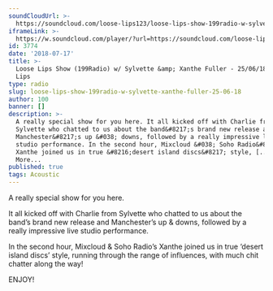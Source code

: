 ```yaml
---
soundCloudUrl: >-
  https://soundcloud.com/loose-lips123/loose-lips-show-199radio-w-sylvette-xanthe-fuller-250618
iframeLink: >-
  https://w.soundcloud.com/player/?url=https://soundcloud.com/loose-lips123/loose-lips-show-199radio-w-sylvette-xanthe-fuller-250618&color=00aabb&auto_play=false&hide_related=false&show_comments=true&show_user=true&show_reposts=false
id: 3774
date: '2018-07-17'
title: >-
  Loose Lips Show (199Radio) w/ Sylvette &amp; Xanthe Fuller - 25/06/18 - Loose
  Lips
type: radio
slug: loose-lips-show-199radio-w-sylvette-xanthe-fuller-25-06-18
author: 100
banner: []
description: >-
  A really special show for you here. It all kicked off with Charlie from
  Sylvette who chatted to us about the band&#8217;s brand new release and
  Manchester&#8217;s up &#038; downs, followed by a really impressive live
  studio performance. In the second hour, Mixcloud &#038; Soho Radio&#8217;s
  Xanthe joined us in true &#8216;desert island discs&#8217; style, [...]Read
  More...
published: true
tags: Acoustic
---
```

A really special show for you here.

It all kicked off with Charlie from Sylvette who chatted to us about the band’s brand new release and Manchester’s up & downs, followed by a really impressive live studio performance.

In the second hour, Mixcloud & Soho Radio’s Xanthe joined us in true ‘desert island discs’ style, running through the range of influences, with much chit chatter along the way!

ENJOY!